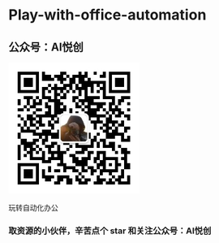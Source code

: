 # Play-with-office-automation

## 公众号：AI悦创

![公众号：AI悦创](公众号：AI悦创.jpg)

玩转自动化办公

### 取资源的小伙伴，辛苦点个 star 和关注公众号：AI悦创
